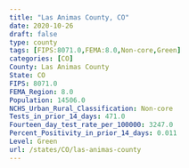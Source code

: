 ```yaml
---
title: "Las Animas County, CO"
date: 2020-10-26
draft: false
type: county
tags: [FIPS:8071.0,FEMA:8.0,Non-core,Green]
categories: [CO]
County: Las Animas County
State: CO
FIPS: 8071.0
FEMA_Region: 8.0
Population: 14506.0
NCHS_Urban_Rural_Classification: Non-core
Tests_in_prior_14_days: 471.0
Fourteen_day_test_rate_per_100000: 3247.0
Percent_Positivity_in_prior_14_days: 0.011
Level: Green
url: /states/CO/las-animas-county
---
```




